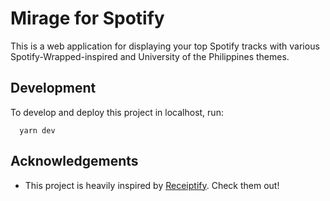 
# Mirage for Spotify

This is a web application for displaying your top Spotify tracks with various Spotify-Wrapped-inspired and University of the Philippines themes.
## Development

To develop and deploy this project in localhost, run:

```yarn
  yarn dev
```
## Acknowledgements

 - This project is heavily inspired by [Receiptify](receiptify.herokuapp.com). Check them out!
